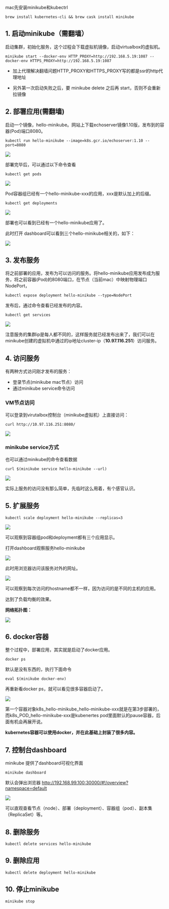 mac先安装minikube和kubectrl

```
brew install kubernetes-cli && brew cask install minikube
```



## 1. 启动minikube（需翻墙）

启动集群，初始化服务，这个过程会下载虚拟机镜像，启动virtualbox的虚拟机。

```
minikube start --docker-env HTTP_PROXY=http://192.168.5.19:1087 --docker-env HTTPS_PROXY=http://192.168.5.19:1087
```

- 加上代理解决翻墙问题HTTP_PROXY和HTTPS_PROXY写的都是ssr的http代理地址

- 另外第一次启动失败之后，要 minikube delete 之后再 start，否则不会重新拉镜像



## 2. 部署应用(需翻墙)

启动一个镜像，hello-minikube。网站上下载echoserver镜像1.10版，发布到的容器(Pod)端口8080。

```
kubectl run hello-minikube --image=k8s.gcr.io/echoserver:1.10 --port=8080
```

![](https://raw.githubusercontent.com/peter1040080742/picbed/master/20190413231310.png)



部署完毕后，可以通过以下命令查看

```
kubectl get pods
```

![](https://raw.githubusercontent.com/peter1040080742/picbed/master/20190413231322.png)

Pod容器组已经有一个hello-minikube-xxx的应用，xxx是默认加上的后缀。

```
kubectl get deployments
```

![](https://raw.githubusercontent.com/peter1040080742/picbed/master/20190413231452.png)

部署也可以看到已经有一个hello-minikube应用了。

此时打开 dashboard可以看到三个hello-minikube相关的，如下：

![](https://raw.githubusercontent.com/peter1040080742/picbed/master/20190413231641.png)



## 3. 发布服务

将之前部署的应用，发布为可以访问的服务。将hello-minikube应用发布成为服务，将之前容器(Pod)的8080端口，在节点（当前mac）中映射物理端口NodePort，

```
kubectl expose deployment hello-minikube --type=NodePort
```

发布后，通过命令查看已经发布的内容。

```
kubectl get services
```

![](https://raw.githubusercontent.com/peter1040080742/picbed/master/20190413232528.png)

注意服务的集群ip是每人都不同的，这样服务就已经发布出来了，我们可以在minikube创建的虚拟机中通过的ip地址cluster-ip（**10.97.116.251**）访问服务。



## 4. 访问服务

有两种方式访问刚才发布的服务：

- 登录节点(minikube mac节点）访问
- 通过minikube service命令访问

### VM节点访问

 可以登录到virutalbox控制台（minikube虚拟机）上直接访问：

```
curl http://10.97.116.251:8080/
```

![](https://raw.githubusercontent.com/peter1040080742/picbed/master/20190413232335.png)

### minikube service方式

 也可以通过minikube的命令查看数据

```
curl $(minikube service hello-minikube --url)
```

![](https://raw.githubusercontent.com/peter1040080742/picbed/master/20190413232605.png)

实际上服务的访问没有那么简单，先临时这么用着，有个感官认识。



## 5. 扩展服务

```
kubectl scale deployment hello-minikube --replicas=3
```

![](https://raw.githubusercontent.com/peter1040080742/picbed/master/20190414000829.png)



可以观察到容器组pod和deployment都有三个应用显示。

打开dashboard观察服务hello-minikube

![](https://raw.githubusercontent.com/peter1040080742/picbed/master/20190414000940.png)



此时用浏览器访问该服务对外的网址。

![](https://raw.githubusercontent.com/peter1040080742/picbed/master/20190414001150.png)

可以观察到每次访问的hostname都不一样，因为访问的是不同的主机的应用。

达到了负载均衡的效果。



**网络拓扑图：**

![](https://raw.githubusercontent.com/peter1040080742/picbed/master/20190414001339.png)



## 6. docker容器

整个过程中，部署应用，其实就是启动了docker应用。

```
docker ps
```

默认是没有东西的，执行下面命令

```
eval $(minikube docker-env)
```

再重新看docker ps，就可以看见很多容器启动了。

![](https://raw.githubusercontent.com/peter1040080742/picbed/master/20190413232718.png)

第一个容器对象k8s_hello-minikube_hello-minikube-xxx就是在第3步部署的，而k8s_POD_hello-minikube-xxx是kubenertes pod里面默认的pause容器，后面有机会再展开说。

**kubernetes容器可以使用docker，并在此基础上封装了很多内容。**



## 7. 控制台dashboard

minikube 提供了dashboard可视化界面

```
minikube dashboard
```

默认会弹出浏览器 <http://192.168.99.100:30000/#!/overview?namespace=default>

![](https://raw.githubusercontent.com/peter1040080742/picbed/master/20190413230652.png)

可以直观查看节点（node）、部署（deployment）、容器组（pod）、副本集（ReplicaSet）等。



## 8. 删除服务

```
kubectl delete services hello-minikube
```



## 9. 删除应用

```
kubectl delete deployment hello-minikube
```



## 10. 停止minikube

```
minikube stop
```

